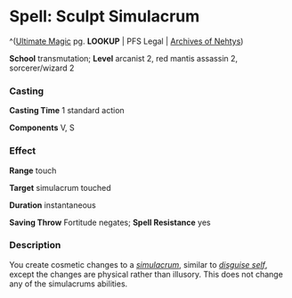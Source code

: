 # Spell: Sculpt Simulacrum

^([Ultimate Magic][ss-sculpt-simulacrum] pg. **LOOKUP** | PFS Legal | [Archives of Nehtys][sn-sculpt-simulacrum])

**School** transmutation; **Level** arcanist 2, red mantis assassin 2, sorcerer/wizard 2

### Casting

**Casting Time** 1 standard action  

**Components** V, S

### Effect

**Range** touch  

**Target** simulacrum touched  

**Duration** instantaneous  

**Saving Throw** Fortitude negates; **Spell Resistance** yes

### Description

You create cosmetic changes to a _[simulacrum]_, similar to _[disguise self]_, except the changes are physical rather than illusory. This does not change any of the simulacrums abilities.

[ss-sculpt-simulacrum]: http://paizo.com/pathfinderRPG/v57
[sn-sculpt-simulacrum]: http://www.archivesofnethys.com/SpellDisplay.aspx?ItemName=Sculpt%20Simulacrum
[simulacrum]: http://www.archivesofnethys.com/SpellDisplay.aspx?ItemName=simulacrum
[disguise self]: http://www.archivesofnethys.com/SpellDisplay.aspx?ItemName=disguise%20self